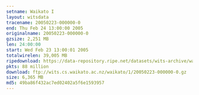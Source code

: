 ```yaml
---
setname: Waikato I
layout: witsdata
tracename: 20050223-000000-0
end: Thu Feb 24 13:00:00 2005
originalname: 20050223-000000-0
gzsize: 2,251 MB
len: 24:00:00
start: Wed Feb 23 13:00:01 2005
totalwirelen: 39,005 MB
ripedownload: https://data-repository.ripe.net/datasets/wits-archive/waikato/1/20050223-000000-0.gz
pkts: 88 million
download: ftp://wits.cs.waikato.ac.nz/waikato/1/20050223-000000-0.gz
size: 6,365 MB
md5: 49ba86f432ac7ed02402a5f6e1593957
---
```

